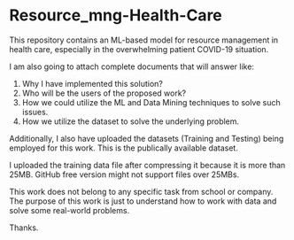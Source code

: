 # Resource_mng-Health-Care
This repository contains an ML-based model for resource management in health care, especially in the overwhelming patient COVID-19 situation.

I am also going to attach complete documents that will answer like:
1. Why I have implemented this solution?
2. Who will be the users of the proposed work?
3. How we could utilize the ML and Data Mining techniques to solve such issues.
4. How we utilize the dataset to solve the underlying problem.


Additionally, I also have uploaded the datasets (Training and Testing) being employed for this work. This is the publically available dataset. 



I uploaded the training data file after compressing it because it is more than 25MB. GitHub free version might not support files over 25MBs.

This work does not belong to any specific task from school or company. The purpose of this work is just to understand how to work with data and solve some real-world problems.

Thanks.
